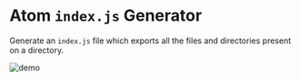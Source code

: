 # Atom `index.js` Generator

Generate an `index.js` file which exports all the files and directories present on a directory.

![demo](https://user-images.githubusercontent.com/13151189/29136098-c1ed9482-7d6e-11e7-9439-dd186918bd3d.gif)
